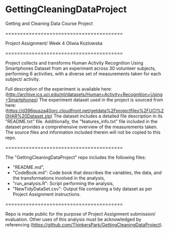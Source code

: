 # GettingCleaningDataProject
Getting and Cleaning Data Course Project

========================================

Project Assignment/ Week 4 
Oliwia Kozlowska

========================================

Project collects and transforms Human Activity Recognition Using Smartphones Dataset 
from an experiment across 30 volunteer subjects, performing 6 activities, 
with a diverse set of measurements taken for each subject/ activity.

Full description of the experiment is available here: 
(http://archive.ics.uci.edu/ml/datasets/Human+Activity+Recognition+Using+Smartphones)
The experiment dataset used in the project is sourced from here: 
(https://d396qusza40orc.cloudfront.net/getdata%2Fprojectfiles%2FUCI%20HAR%20Dataset.zip) 
The dataset includes a detailed file description in its "README.txt" file.
Additionally, the "features_info.txt" file included in the dataset 
provides a comprehensive overview of the measurements taken.
The source files and information included therein will not be copied to this repo.

========================================

The "GettingCleaningDataProject" repo includes the following files:

- "README.md",
- "CodeBook.md": Code book that describes the variables, the data, and the transformations involved in the analysis,
- "run_analysis.R": Script performing the analysis,
- "NewTidyDataSet.csv": Output file containing a tidy dataset as per Project Assignment instructions.

========================================

Repo is made public for the purpose of Project Assignment submission/ evaluation.
Other uses of this analysis must be acknowledged by referencing 
(https://github.com/ThinkersPark/GettingCleaningDataProject).

